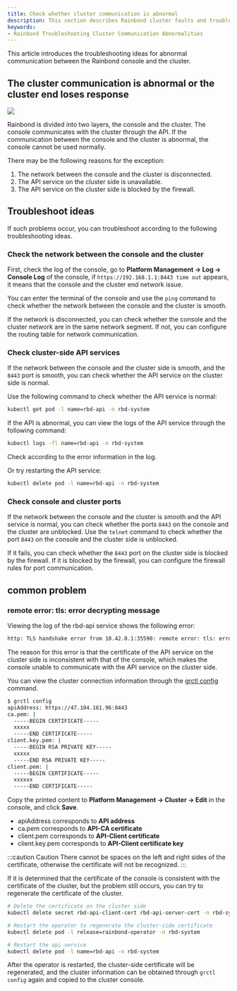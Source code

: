 ```yaml
---
title: Check whether cluster communication is abnormal
description: This section describes Rainbond cluster faults and troubleshooting methods
keywords: 
- Rainbond Troubleshooting Cluster Communication Abnormalities
---
```


This article introduces the troubleshooting ideas for abnormal communication between the Rainbond console and the cluster.

## The cluster communication is abnormal or the cluster end loses response

![](https://static.goodrain.com/docs/5.12/troubleshooting/installation/en-cluster-connect.png)

Rainbond is divided into two layers, the console and the cluster. The console communicates with the cluster through the API. If the communication between the console and the cluster is abnormal, the console cannot be used normally.

There may be the following reasons for the exception:

1. The network between the console and the cluster is disconnected.
2. The API service on the cluster side is unavailable.
3. The API service on the cluster side is blocked by the firewall.

## Troubleshoot ideas

If such problems occur, you can troubleshoot according to the following troubleshooting ideas.

### Check the network between the console and the cluster

First, check the log of the console, go to **Platform Management -> Log -> Console Log** of the console, if `https://192.168.1.1:8443 time out` appears, it means that the console and the cluster end network issue.

You can enter the terminal of the console and use the `ping` command to check whether the network between the console and the cluster is smooth.

If the network is disconnected, you can check whether the console and the cluster network are in the same network segment. If not, you can configure the routing table for network communication.

### Check cluster-side API services

If the network between the console and the cluster side is smooth, and the `8443` port is smooth, you can check whether the API service on the cluster side is normal.

Use the following command to check whether the API service is normal:

```bash
kubectl get pod -l name=rbd-api -n rbd-system
```

If the API is abnormal, you can view the logs of the API service through the following command:

```bash
kubectl logs -fl name=rbd-api -n rbd-system
```

Check according to the error information in the log.

Or try restarting the API service:

```bash
kubectl delete pod -l name=rbd-api -n rbd-system
```

### Check console and cluster ports

If the network between the console and the cluster is smooth and the API service is normal, you can check whether the ports `8443` on the console and the cluster are unblocked. Use the `telnet` command to check whether the port `8443` on the console and the cluster side is unblocked.

If it fails, you can check whether the `8443` port on the cluster side is blocked by the firewall. If it is blocked by the firewall, you can configure the firewall rules for port communication.

## common problem

### remote error: tls: error decrypting message

Viewing the log of the rbd-api service shows the following error:

```bash
http: TLS handshake error from 10.42.0.1:35590: remote error: tls: error decrypting message
```

The reason for this error is that the certificate of the API service on the cluster side is inconsistent with that of the console, which makes the console unable to communicate with the API service on the cluster side.

You can view the cluster connection information through the [grctl config](/docs/ops-guide/tools/grctl) command.

```bash
$ grctl config
apiAddress: https://47.104.161.96:8443
ca.pem: |
  -----BEGIN CERTIFICATE-----
  xxxxx
  -----END CERTIFICATE-----
client.key.pem: |
  -----BEGIN RSA PRIVATE KEY-----
  xxxxx
  -----END RSA PRIVATE KEY-----
client.pem: |
  -----BEGIN CERTIFICATE-----
  xxxxxx
  -----END CERTIFICATE-----
```
Copy the printed content to **Platform Management -> Cluster -> Edit** in the console, and click **Save**.
* apiAddress corresponds to **API address**
* ca.pem corresponds to **API-CA certificate**
* client.pem corresponds to **API-Client certificate**
* client.key.pem corresponds to **API-Client certificate key**

:::caution Caution
There cannot be spaces on the left and right sides of the certificate, otherwise the certificate will not be recognized.
:::

If it is determined that the certificate of the console is consistent with the certificate of the cluster, but the problem still occurs, you can try to regenerate the certificate of the cluster.

```bash
# Delete the certificate on the cluster side
kubectl delete secret rbd-api-client-cert rbd-api-server-cert -n rbd-system

# Restart the operator to regenerate the cluster-side certificate
kubectl delete pod -l release=rainbond-operator -n rbd-system

# Restart the api service
kubectl delete pod -l name=rbd-api -n rbd-system
```

After the operator is restarted, the cluster-side certificate will be regenerated, and the cluster information can be obtained through `grctl config` again and copied to the cluster console.